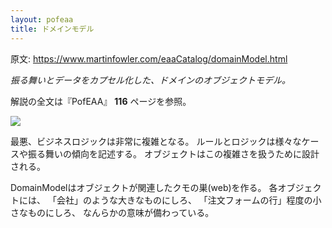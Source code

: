 ```yaml
---
layout: pofeaa
title: ドメインモデル
---
```


原文: <https://www.martinfowler.com/eaaCatalog/domainModel.html>

*振る舞いとデータをカプセル化した、ドメインのオブジェクトモデル。*

解説の全文は『PofEAA』 **116** ページを参照。

![](https://www.martinfowler.com/eaaCatalog/domainModelSketch.gif)

最悪、ビジネスロジックは非常に複雑となる。
ルールとロジックは様々なケースや振る舞いの傾向を記述する。
オブジェクトはこの複雑さを扱うために設計される。

DomainModelはオブジェクトが関連したクモの巣(web)を作る。
各オブジェクトには、
「会社」のような大きなものにしろ、
「注文フォームの行」程度の小さなものにしろ、
なんらかの意味が備わっている。
